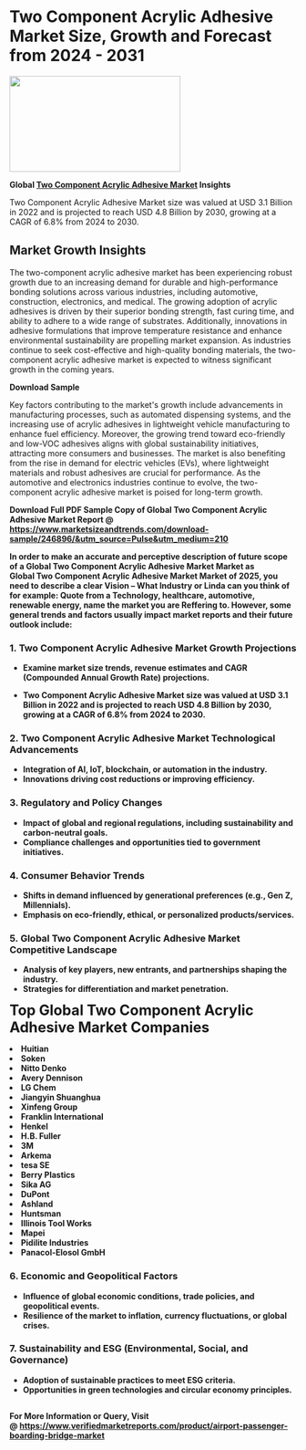 <H1>Two Component Acrylic Adhesive Market Size, Growth and Forecast from 2024 - 2031</H1><img class="aligncenter size-medium wp-image-584254" src="https://thirdeyenews.in/wp-content/uploads/2024/09/Global-Market-Research-300x168.jpeg" alt="" width="300" height="168" /><p><strong>Global&nbsp;<a href="https://www.marketsizeandtrends.com/download-sample/246896/&amp;utm_source=Pulse&amp;utm_medium=210">Two Component Acrylic Adhesive Market</a> Insights</strong></p><p>Two Component Acrylic Adhesive Market size was valued at USD 3.1 Billion in 2022 and is projected to reach USD 4.8 Billion by 2030, growing at a CAGR of 6.8% from 2024 to 2030.</p><p><h2>Market Growth Insights</h2> <p>The two-component acrylic adhesive market has been experiencing robust growth due to an increasing demand for durable and high-performance bonding solutions across various industries, including automotive, construction, electronics, and medical. The growing adoption of acrylic adhesives is driven by their superior bonding strength, fast curing time, and ability to adhere to a wide range of substrates. Additionally, innovations in adhesive formulations that improve temperature resistance and enhance environmental sustainability are propelling market expansion. As industries continue to seek cost-effective and high-quality bonding materials, the two-component acrylic adhesive market is expected to witness significant growth in the coming years.</p> <p><strong>Download Sample</strong></p> <p>Key factors contributing to the market's growth include advancements in manufacturing processes, such as automated dispensing systems, and the increasing use of acrylic adhesives in lightweight vehicle manufacturing to enhance fuel efficiency. Moreover, the growing trend toward eco-friendly and low-VOC adhesives aligns with global sustainability initiatives, attracting more consumers and businesses. The market is also benefiting from the rise in demand for electric vehicles (EVs), where lightweight materials and robust adhesives are crucial for performance. As the automotive and electronics industries continue to evolve, the two-component acrylic adhesive market is poised for long-term growth.</p> <p><strong></p><p><span class=""><strong>Download Full PDF Sample Copy of Global Two Component Acrylic Adhesive Market Report</strong> @ <a href="https://www.marketsizeandtrends.com/download-sample/246896/&amp;utm_source=Pulse&amp;utm_medium=210" target="_blank">https://www.marketsizeandtrends.com/download-sample/246896/&amp;utm_source=Pulse&amp;utm_medium=210</a></span></p><p>In order to make an accurate and perceptive description of future scope of a Global&nbsp;Two Component Acrylic Adhesive Market Market as Global&nbsp;Two Component Acrylic Adhesive Market Market of 2025, you need to describe a clear Vision &ndash; What Industry or Linda can you think of for example: Quote from a Technology, healthcare, automotive, renewable energy, name the market you are Reffering to. However, some general trends and factors usually impact market reports and their future outlook include:</p><h3>1.&nbsp;<strong>Two Component Acrylic Adhesive Market Growth Projections</strong></h3><ul><li>Examine market size trends, revenue estimates and CAGR (Compounded Annual Growth Rate) projections.</li><li><p>Two Component Acrylic Adhesive Market size was valued at USD 3.1 Billion in 2022 and is projected to reach USD 4.8 Billion by 2030, growing at a CAGR of 6.8% from 2024 to 2030.</p></li></ul><h3>2.&nbsp;<strong>Two Component Acrylic Adhesive Market Technological Advancements</strong></h3><ul><li>Integration of AI, IoT, blockchain, or automation in the industry.</li><li>Innovations driving cost reductions or improving efficiency.</li></ul><h3>3.&nbsp;<strong>Regulatory and Policy Changes</strong></h3><ul><li>Impact of global and regional regulations, including sustainability and carbon-neutral goals.</li><li>Compliance challenges and opportunities tied to government initiatives.</li></ul><h3>4.&nbsp;<strong>Consumer Behavior Trends</strong></h3><ul><li>Shifts in demand influenced by generational preferences (e.g., Gen Z, Millennials).</li><li>Emphasis on eco-friendly, ethical, or personalized products/services.</li></ul><h3>5.&nbsp;<strong>Global Two Component Acrylic Adhesive Market Competitive Landscape</strong></h3><ul><li>Analysis of key players, new entrants, and partnerships shaping the industry.</li><li>Strategies for differentiation and market penetration.</li></ul><p data-pm-slice="1 1 []"><span style="color: inherit; font-family: inherit; font-size: 25px;">Top Global Two Component Acrylic Adhesive Market Companies</span></p><div class="" data-test-id=""><p><li>Huitian</li><li> Soken</li><li> Nitto Denko</li><li> Avery Dennison</li><li> LG Chem</li><li> Jiangyin Shuanghua</li><li> Xinfeng Group</li><li> Franklin International</li><li> Henkel</li><li> H.B. Fuller</li><li> 3M</li><li> Arkema</li><li> tesa SE</li><li> Berry Plastics</li><li> Sika AG</li><li> DuPont</li><li> Ashland</li><li> Huntsman</li><li> Illinois Tool Works</li><li> Mapei</li><li> Pidilite Industries</li><li> Panacol-Elosol GmbH</li></p></div><h3>6.&nbsp;<strong>Economic and Geopolitical Factors</strong></h3><ul><li>Influence of global economic conditions, trade policies, and geopolitical events.</li><li>Resilience of the market to inflation, currency fluctuations, or global crises.</li></ul><h3>7.&nbsp;<strong>Sustainability and ESG (Environmental, Social, and Governance)</strong></h3><ul><li>Adoption of sustainable practices to meet ESG criteria.</li><li>Opportunities in green technologies and circular economy principles.</li></ul><h2><strong style="font-size: 14px;">For More Information or Query, Visit @&nbsp;</strong><a style="background-color: #ffffff; font-size: 14px;" href="https://www.marketsizeandtrends.com/report/two-component-acrylic-adhesive-market/" target="_blank">https://www.verifiedmarketreports.com/product/airport-passenger-boarding-bridge-market</a></h2>
